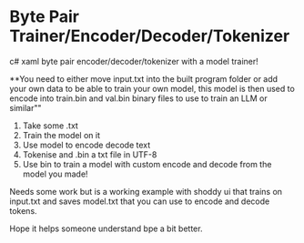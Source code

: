 # Byte Pair Trainer/Encoder/Decoder/Tokenizer
c# xaml byte pair encoder/decoder/tokenizer with a model trainer!

**You need to either move input.txt into the built program folder or add your own data to be able to train your own model, this model is then used to encode into train.bin and val.bin binary files to use to train an LLM or similar""

1. Take some .txt
2. Train the model on it
3. Use model to encode decode text
4. Tokenise and .bin a txt file in UTF-8
5. Use bin to train a model with custom encode and decode from the model you made!

Needs some work but is a working example with shoddy ui that trains on input.txt and saves model.txt that you can use to encode and decode tokens.

Hope it helps someone understand bpe a bit better.
